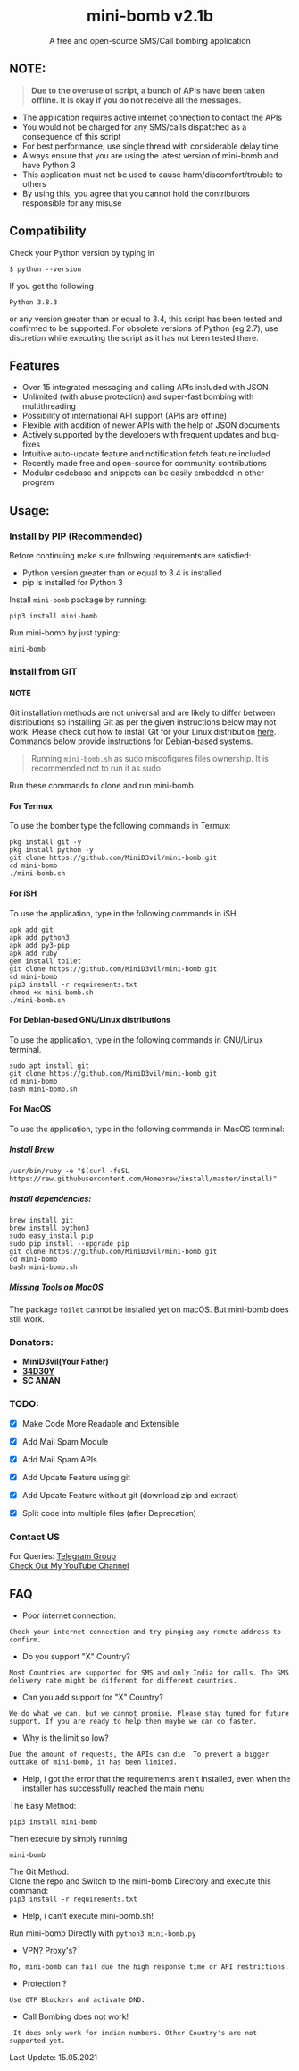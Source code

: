 <h1 align="center">
  <br>
  <a href="https://github.com/MiniD3vil/mini-bomb"></a>
  <br>
  mini-bomb v2.1b
  <br>
</h1>


<p align="center">A free and open-source SMS/Call bombing application</p>

## NOTE:


> **Due to the overuse of script, a bunch of APIs have been taken offline. It is okay if you do not receive all the messages.**


- The application requires active internet connection to contact the APIs
- You would not be charged for any SMS/calls dispatched as a consequence of this script
- For best performance, use single thread with considerable delay time
- Always ensure that you are using the latest version of mini-bomb and have Python 3
- This application must not be used to cause harm/discomfort/trouble to others
- By using this, you agree that you cannot hold the contributors responsible for any misuse

## Compatibility
Check your Python version by typing in
```shell script
$ python --version
```
If you get the following
```shell script
Python 3.8.3
```
or any version greater than or equal to 3.4, this script has been tested and confirmed to be supported. For obsolete versions of Python (eg 2.7), use discretion while executing the script as it has not been tested there.

## Features

- Over 15 integrated messaging and calling APIs included with JSON
- Unlimited (with abuse protection) and super-fast bombing with multithreading
- Possibility of international API support (APIs are offline)
- Flexible with addition of newer APIs with the help of JSON documents
- Actively supported by the developers with frequent updates and bug-fixes
- Intuitive auto-update feature and notification fetch feature included
- Recently made free and open-source for community contributions
- Modular codebase and snippets can be easily embedded in other program


## Usage:

### Install by PIP (Recommended)

Before continuing make sure following requirements are satisfied:

- Python version greater than or equal to 3.4 is installed
- pip is installed for Python 3

Install `mini-bomb` package by running:

```shell script
pip3 install mini-bomb
```

Run mini-bomb by just typing:
```shell script
mini-bomb
```

### Install from GIT

#### NOTE 

Git installation methods are not universal and are likely to differ between distributions so installing Git as per the given instructions below may not work. Please check out how to install Git for your Linux distribution [here](https://git-scm.com/). Commands below provide instructions for Debian-based systems.

>Running `mini-bomb.sh` as sudo miscofigures files ownership. It is recommended not to run it as sudo

Run these commands to clone and run mini-bomb.

#### For Termux

To use the bomber type the following commands in Termux:
```shell script
pkg install git -y 
pkg install python -y 
git clone https://github.com/MiniD3vil/mini-bomb.git
cd mini-bomb
./mini-bomb.sh
```

#### For iSH

To use the application, type in the following commands in iSH.
```shell script
apk add git
apk add python3
apk add py3-pip
apk add ruby
gem install toilet
git clone https://github.com/MiniD3vil/mini-bomb.git
cd mini-bomb
pip3 install -r requirements.txt
chmod +x mini-bomb.sh
./mini-bomb.sh
```

#### For Debian-based GNU/Linux distributions

To use the application, type in the following commands in GNU/Linux terminal.
```shell script
sudo apt install git
git clone https://github.com/MiniD3vil/mini-bomb.git
cd mini-bomb
bash mini-bomb.sh
```

#### For MacOS

To use the application, type in the following commands in MacOS terminal:

##### Install Brew

```shell script
/usr/bin/ruby -e "$(curl -fsSL https://raw.githubusercontent.com/Homebrew/install/master/install)"
````

##### Install dependencies:

```shell script
brew install git
brew install python3
sudo easy_install pip
sudo pip install --upgrade pip
git clone https://github.com/MiniD3vil/mini-bomb.git
cd mini-bomb
bash mini-bomb.sh
```


##### Missing Tools on MacOS

The package `toilet` cannot be installed yet on macOS. But mini-bomb does still work.



### Donators:

- **MiniD3vil(Your Father)**
- **[34D30Y](34db0y@protonmail.com)**
- **SC AMAN**

### TODO:

- [x] Make Code More Readable and Extensible
- [x] Add Mail Spam Module
- [x] Add Mail Spam APIs
- [x] Add Update Feature using git
- [x] Add Update Feature without git (download zip and extract)
- [x] Split code into multiple files (after Deprecation)


### Contact US  

For Queries: [Telegram Group](https://t.me/Mini_D3vil_333)  
[Check Out My YouTube Channel](https://youtube.com/channel/UCKtsYPhsmbdpHmRPrNHRCDA)

## FAQ

- Poor internet connection:

```Check your internet connection and try pinging any remote address to confirm.```

- Do you support "X" Country?

```Most Countries are supported for SMS and only India for calls. The SMS delivery rate might be different for different countries.```

- Can you add support for "X" Country?

```We do what we can, but we cannot promise. Please stay tuned for future support. If you are ready to help then maybe we can do faster.```

- Why is the limit so low?

```Due the amount of requests, the APIs can die. To prevent a bigger outtake of mini-bomb, it has been limited.``` 

- Help, i got the error that the requirements aren't installed, even when the installer has successfully reached the main menu

The Easy Method:

```pip3 install mini-bomb```

Then execute by simply running

```mini-bomb```

The Git Method:  
Clone the repo and Switch to the mini-bomb Directory and execute this command:  
```pip3 install -r requirements.txt```

- Help, i can't execute mini-bomb.sh!

Run mini-bomb Directly with
```python3 mini-bomb.py```

- VPN? Proxy's? 

```No, mini-bomb can fail due the high response time or API restrictions.```

- Protection ?

```Use OTP Blockers and activate DND.```

- Call Bombing does not work!

``` It does only work for indian numbers. Other Country's are not supported yet.```


Last Update: 15.05.2021

